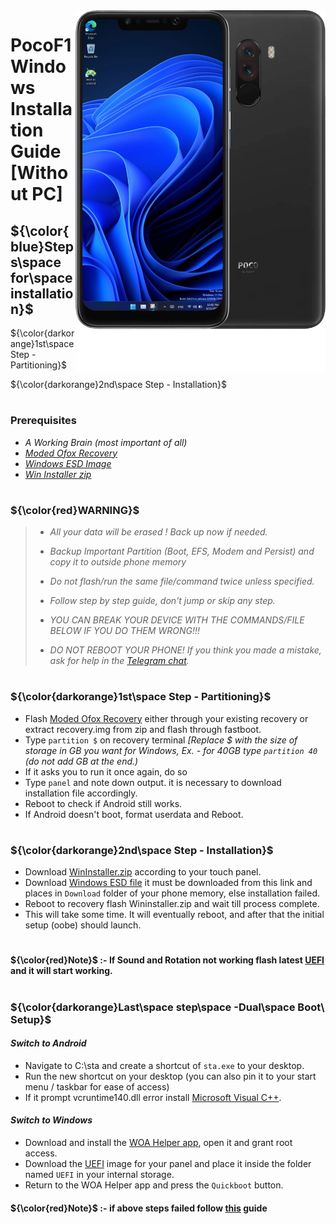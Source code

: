 <img align="right" src="beryllium.png" width="400" alt="Windows installation on beryllium">

# PocoF1 Windows Installation Guide [Without PC]

## ${\color{blue}Steps\space for\space installation}$ 
${\color{darkorange}1st\space Step - Partitioning}$

${\color{darkorange}2nd\space Step - Installation}$
#
### Prerequisites
- _A Working Brain (most important of all)_
- [_Moded Ofox Recovery_](https://github.com/Kumar-Jy/Windows-in-PocoF1-Without-PC/releases/download/Moded-Ofox-Recovery/ModedPE-Ofox-beryllium.zip)
- [_Windows ESD Image_](http://dl.delivery.mp.microsoft.com/filestreamingservice/files/48c0db41-e529-47bb-8049-b8d2f2708271/22631.2861.231204-0538.23H2_NI_RELEASE_SVC_REFRESH_CLIENTCONSUMER_RET_A64FRE_en-us.esd)
- [_Win Installer zip_](https://github.com/Kumar-Jy/Windows-in-PocoF1-Without-PC/releases/tag/Win-Installar)

#
### ${\color{red}WARNING}$
> - _All your data will be erased ! Back up now if needed._
>
> - _Backup Important Partition (Boot, EFS, Modem and Persist) and copy it to outside phone memory_
>
> - _Do not flash/run the same file/command twice unless specified._
>
> - _Follow step by step guide, don't jump or skip any step._
> 
> - _YOU CAN BREAK YOUR DEVICE WITH THE COMMANDS/FILE BELOW IF YOU DO THEM WRONG!!!_
> 
> - _DO NOT REBOOT YOUR PHONE! If you think you made a mistake, ask for help in the [Telegram chat](https://t.me/WinOnF1)._
#


### **${\color{darkorange}1st\space Step - Partitioning}$**
- Flash [Moded Ofox Recovery](https://github.com/Kumar-Jy/Windows-in-PocoF1-Without-PC/releases/download/Moded-Ofox-Recovery/ModedPE-Ofox-beryllium.zip) either through your existing recovery or extract recovery.img from zip and flash through fastboot.
- Type ``` partition $ ``` on recovery terminal _[Replace $ with the size of storage in GB you want for Windows, Ex. - for 40GB type `partition 40` (do not add GB at the end.)_
- If it asks you to run it once again, do so
- Type ``` panel ``` and note down output. it is necessary to download installation file accordingly. 
- Reboot to check if Android still works.
- If Android doesn't boot, format userdata and Reboot.
#

### ${\color{darkorange}2nd\space Step - Installation}$
- Download [WinInstaller.zip](https://github.com/Kumar-Jy/Windows-in-PocoF1-Without-PC/releases/tag/Win-Installar) according to your touch panel.
- Download [Windows ESD file](http://dl.delivery.mp.microsoft.com/filestreamingservice/files/48c0db41-e529-47bb-8049-b8d2f2708271/22631.2861.231204-0538.23H2_NI_RELEASE_SVC_REFRESH_CLIENTCONSUMER_RET_A64FRE_en-us.esd) it must be downloaded from this link and places in `Download` folder of your phone memory, else installation failed.
- Reboot to recovery flash Wininstaller.zip and wait till process complete.
- This will take some time. It will eventually reboot, and after that the initial setup (oobe) should launch.
#

#### ${\color{red}Note}$ :- If Sound and Rotation not working flash latest [UEFI](https://github.com/n00b69/woa-beryllium/releases/tag/UEFI) and it will start working.

#
### ${\color{darkorange}Last\space step\space -Dual\space Boot\ Setup}$
#### _Switch to Android_
- Navigate to C:\sta and create a shortcut of `sta.exe` to your desktop.
- Run the new shortcut on your desktop (you can also pin it to your start menu / taskbar for ease of access)
- If it prompt vcruntime140.dll error install [Microsoft Visual C++](https://aka.ms/vs/17/release/vc_redist.arm64.exe).
#### _Switch to Windows_
- Download and install the [WOA Helper app](https://github.com/Marius586/WoA-Helper-update/releases/tag/WOA), open it and grant root access.
- Download the [UEFI](https://github.com/n00b69/woa-beryllium/releases/tag/UEFI) image for your panel and place it inside the folder named `UEFI` in your internal storage.
- Return to the WOA Helper app and press the `Quickboot` button.
#### ${\color{red}Note}$ :- if above steps failed follow [this](https://github.com/n00b69/woa-beryllium/blob/main/guide/dualboot.md) guide
#























